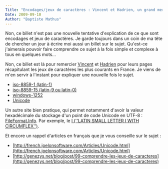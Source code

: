 ```yaml
---
Title: "Encodages/jeux de caractères : Vincent et Hadrien, un grand merci !"
Date: 2009-09-10
Author: "Baptiste Mathus"
---
```




Non, ce billet n'est pas une nouvelle tentative d'explication de ce que
sont encodages et jeux de caractères. Je garde toujours dans un coin de
ma tête de chercher un jour à écrire moi aussi un billet sur le sujet.
Qu'est-ce j'aimerais pouvoir faire comprendre ce sujet à la fois simple
et complexe à tous en quelques mots...

Non, ce billet est là pour remercier [Vincent](http://genezys.net) et
[Hadrien](http://psydk.org/) pour leurs pages récapitulant les jeux de
caractères les plus courants en France. Je viens de m'en servir à
l'instant pour expliquer une nouvelle fois le sujet.

-   [iso-8859-1 (latin-1)](http://psydk.org/mycharsets?charset=0)
-   [iso-8859-15 (latin-9 ou
    latin-0)](http://psydk.org/mycharsets?charset=1)
-   [windows-1252](http://psydk.org/mycharsets?charset=2)
-   [Unicode](http://mess.genezys.net/unicode/)

Un autre site bien pratique, qui permet notamment d'avoir la valeur
hexadécimale du stockage d'un point de code Unicode en UTF-8 :
[FileFormat.Info](http://www.fileformat.info/info/unicode/). Par
exemple, le [î (''LATIN SMALL LETTER I WITH
CIRCUMFLEX'')](http://www.fileformat.info/info/unicode/char/00ee/index.htm).

Et encore un rappel d'articles en français que je vous conseille sur le
sujet :

-   [http://french.joelonsoftware.com/Articles/Unicode.html](http://french.joelonsoftware.com/Articles/Unicode.html)
-   [http://genezys.net/blog/post/99-comprendre-les-jeux-de-caracteres](http://genezys.net/blog/post/99-comprendre-les-jeux-de-caracteres)

